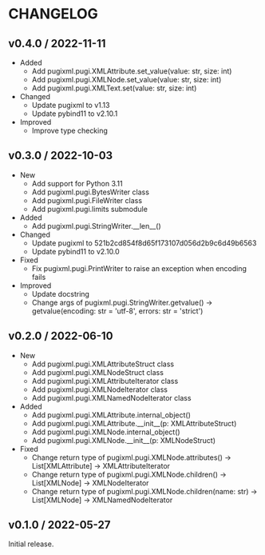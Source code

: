# CHANGELOG

## v0.4.0 / 2022-11-11

- Added
  - Add pugixml.pugi.XMLAttribute.set_value(value: str, size: int)
  - Add pugixml.pugi.XMLNode.set_value(value: str, size: int)
  - Add pugixml.pugi.XMLText.set(value: str, size: int)
- Changed
  - Update pugixml to v1.13
  - Update pybind11 to v2.10.1
- Improved
  - Improve type checking

## v0.3.0 / 2022-10-03

- New
  - Add support for Python 3.11
  - Add pugixml.pugi.BytesWriter class
  - Add pugixml.pugi.FileWriter class
  - Add pugixml.pugi.limits submodule
- Added
  - Add pugixml.pugi.StringWriter.\_\_len__()
- Changed
  - Update pugixml to 521b2cd854f8d65f173107d056d2b9c6d49b6563
  - Update pybind11 to v2.10.0
- Fixed
  - Fix pugixml.pugi.PrintWriter to raise an exception when encoding fails
- Improved
  - Update docstring
  - Change args of pugixml.pugi.StringWriter.getvalue() → getvalue(encoding: str = 'utf-8', errors: str = 'strict')

## v0.2.0 / 2022-06-10

- New
  - Add pugixml.pugi.XMLAttributeStruct class
  - Add pugixml.pugi.XMLNodeStruct class
  - Add pugixml.pugi.XMLAttributeIterator class
  - Add pugixml.pugi.XMLNodeIterator class
  - Add pugixml.pugi.XMLNamedNodeIterator class
- Added
  - Add pugixml.pugi.XMLAttribute.internal_object()
  - Add pugixml.pugi.XMLAttribute.\_\_init__(p: XMLAttributeStruct)
  - Add pugixml.pugi.XMLNode.internal_object()
  - Add pugixml.pugi.XMLNode.\_\_init__(p: XMLNodeStruct)
- Fixed
  - Change return type of pugixml.pugi.XMLNode.attributes() -> List[XMLAttribute] → XMLAttributeIterator
  - Change return type of pugixml.pugi.XMLNode.children() -> List[XMLNode] → XMLNodeIterator
  - Change return type of pugixml.pugi.XMLNode.children(name: str) -> List[XMLNode] → XMLNamedNodeIterator

## v0.1.0 / 2022-05-27

Initial release.
